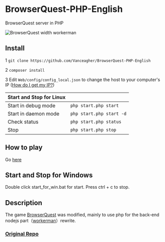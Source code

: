 # BrowserQuest-PHP-English
BrowserQuest server in PHP

![BrowserQuest width workerman](https://github.com/walkor/BrowserQuest-PHP/blob/master/Web/img/screenshot.jpg?raw=true)

## Install
1 `git clone https://github.com/Vanceagher/BrowserQuest-PHP-English`

2 `composer install `

3 Edit `Web/config/config_local.json` to change the host to your computer's IP ([How do I get my IP?](https://www.businessinsider.com/how-to-find-ip-address-on-windows))

| Start and Stop for Linux |                      |                   
|----------------------|--------------------------|
| Start in debug mode  | `php start.php start`    |
| Start in daemon mode | `php start.php start -d` |
| Check status         | `php start.php status`   |
| Stop                 | `php start.php stop`     |

## How to play
Go [here](http://localhost:8787/)

## Start and Stop for Windows
Double click start_for_win.bat for start.
Press ctrl + c to stop.

## Description
The game [BrowserQuest](https://github.com/mozilla/BrowserQuest) was modified, mainly to use php for the back-end nodejs part（[workerman](https://github.com/walkor/workerman)）rewrite.

### [Original Repo](https://github.com/mozilla/BrowserQuest)
